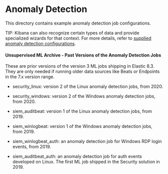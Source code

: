 # Anomaly Detection

This directory contains example anomaly detection job configurations.

TIP: Kibana can also recognize certain types of data and provide specialized
wizards for that context. For more details, refer to
[supplied anomaly detection configurations](https://www.elastic.co/guide/en/machine-learning/8.0/ootb-ml-jobs.html).

#### Unsupervised ML Archive - Past Versions of the Anomaly Detection Jobs

These are prior versions of the version 3 ML jobs shipping in Elastic 8.3. They are only needed if running older data sources like Beats or Endpoints in the 7.x version range.

* security_linux: version 2 of the Linux anomaly detection jobs, from 2020.
* security_windows: version 2 of the Windows anomaly detection jobs, from 2020.

* siem_auditbeat: version 1 of the Linux anomaly detection jobs, from 2019.
* siem_winlogbeat: version 1 of the Windows anomaly detection jobs, from 2019.
* siem_winlogbeat_auth: an anomaly detection job for Windows RDP login events, from 2019.
* siem_auditbeat_auth: an anomaly detection job for auth events developed on Linux. The first ML job shipped in the Security solution in 2019.